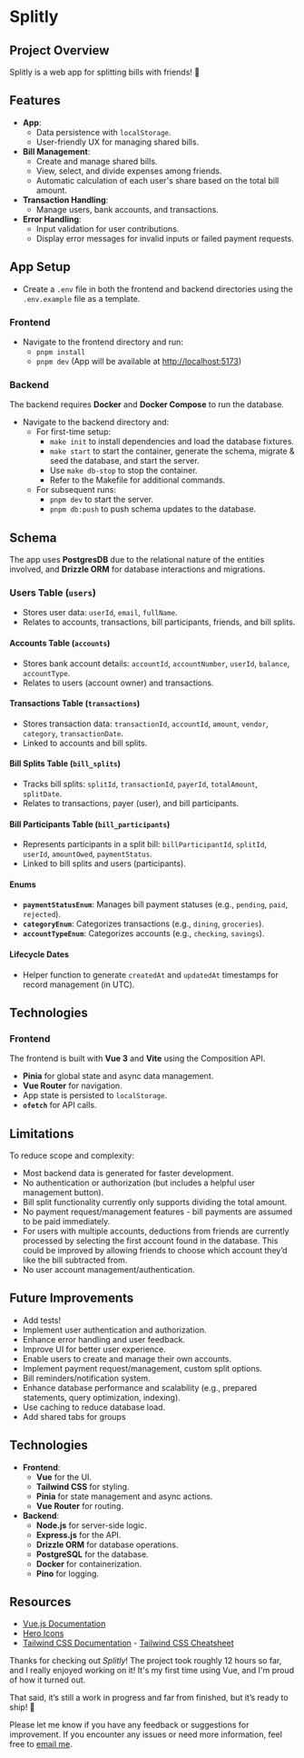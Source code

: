 # Splitly

## Project Overview

Splitly is a web app for splitting bills with friends! 🥰

## Features

- **App**:
  - Data persistence with `localStorage`.
  - User-friendly UX for managing shared bills.
- **Bill Management**:
  - Create and manage shared bills.
  - View, select, and divide expenses among friends.
  - Automatic calculation of each user's share based on the total bill amount.
- **Transaction Handling**:
  - Manage users, bank accounts, and transactions.
- **Error Handling**:
  - Input validation for user contributions.
  - Display error messages for invalid inputs or failed payment requests.

## App Setup

- Create a `.env` file in both the frontend and backend directories using the `.env.example` file as a template.

### Frontend

- Navigate to the frontend directory and run:
  - `pnpm install`
  - `pnpm dev` (App will be available at [http://localhost:5173](http://localhost:5173))

### Backend

The backend requires **Docker** and **Docker Compose** to run the database.

- Navigate to the backend directory and:
  - For first-time setup:
    - `make init` to install dependencies and load the database fixtures.
    - `make start` to start the container, generate the schema, migrate & seed the database, and start the server.
    - Use `make db-stop` to stop the container.
    - Refer to the Makefile for additional commands.
  - For subsequent runs:
    - `pnpm dev` to start the server.
    - `pnpm db:push` to push schema updates to the database.

## Schema

The app uses **PostgresDB** due to the relational nature of the entities involved, and **Drizzle ORM** for database interactions and migrations.

### Users Table (`users`)

- Stores user data: `userId`, `email`, `fullName`.
- Relates to accounts, transactions, bill participants, friends, and bill splits.

#### Accounts Table (`accounts`)

- Stores bank account details: `accountId`, `accountNumber`, `userId`, `balance`, `accountType`.
- Relates to users (account owner) and transactions.

#### Transactions Table (`transactions`)

- Stores transaction data: `transactionId`, `accountId`, `amount`, `vendor`, `category`, `transactionDate`.
- Linked to accounts and bill splits.

#### Bill Splits Table (`bill_splits`)

- Tracks bill splits: `splitId`, `transactionId`, `payerId`, `totalAmount`, `splitDate`.
- Relates to transactions, payer (user), and bill participants.

#### Bill Participants Table (`bill_participants`)

- Represents participants in a split bill: `billParticipantId`, `splitId`, `userId`, `amountOwed`, `paymentStatus`.
- Linked to bill splits and users (participants).

#### Enums

- **`paymentStatusEnum`**: Manages bill payment statuses (e.g., `pending`, `paid`, `rejected`).
- **`categoryEnum`**: Categorizes transactions (e.g., `dining`, `groceries`).
- **`accountTypeEnum`**: Categorizes accounts (e.g., `checking`, `savings`).

#### Lifecycle Dates

- Helper function to generate `createdAt` and `updatedAt` timestamps for record management (in UTC).

## Technologies

### Frontend

The frontend is built with **Vue 3** and **Vite** using the Composition API.

- **Pinia** for global state and async data management.
- **Vue Router** for navigation.
- App state is persisted to `localStorage`.
- **`ofetch`** for API calls.

## Limitations

To reduce scope and complexity:

- Most backend data is generated for faster development.
- No authentication or authorization (but includes a helpful user management button).
- Bill split functionality currently only supports dividing the total amount.
- No payment request/management features - bill payments are assumed to be paid immediately.
- For users with multiple accounts, deductions from friends are currently processed by selecting the first account found in the database. This could be improved by allowing friends to choose which account they’d like the bill subtracted from.
- No user account management/authentication.

## Future Improvements

- Add tests!
- Implement user authentication and authorization.
- Enhance error handling and user feedback.
- Improve UI for better user experience.
- Enable users to create and manage their own accounts.
- Implement payment request/management, custom split options.
- Bill reminders/notification system.
- Enhance database performance and scalability (e.g., prepared statements, query optimization, indexing).
- Use caching to reduce database load.
- Add shared tabs for groups

## Technologies

- **Frontend**:
  - **Vue** for the UI.
  - **Tailwind CSS** for styling.
  - **Pinia** for state management and async actions.
  - **Vue Router** for routing.
- **Backend**:
  - **Node.js** for server-side logic.
  - **Express.js** for the API.
  - **Drizzle ORM** for database operations.
  - **PostgreSQL** for the database.
  - **Docker** for containerization.
  - **Pino** for logging.

## Resources

- [Vue.js Documentation](https://vuejs.org/)
- [Hero Icons](https://heroicons.com/)
- [Tailwind CSS Documentation](https://tailwindcss.com/) - [Tailwind CSS Cheatsheet](https://www.creative-tim.com/twcomponents/cheatsheet)

Thanks for checking out *Splitly*!
The project took roughly 12 hours so far, and I really enjoyed working on it! It's my first time using Vue, and I'm proud of how it turned out.

That said, it’s still a work in progress and far from finished, but it’s ready to ship! 🎉

Please let me know if you have any feedback or suggestions for improvement.
If you encounter any issues or need more information, feel free to [email me](mailto:patrick.nzediegwu@gmail.com).
